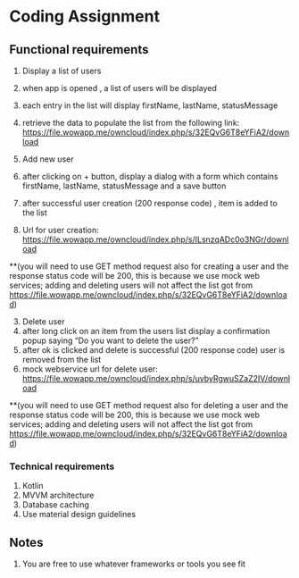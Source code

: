# Coding Assignment #

## Functional requirements

1.	Display a list of users
  2. when app is opened , a list of users will be displayed
  3. each entry in the list will display firstName, lastName, statusMessage
  4. retrieve the data to populate the list from the following link: https://file.wowapp.me/owncloud/index.php/s/32EQvG6T8eYFiA2/download

1.	Add new user
  1.	after clicking on + button, display a dialog with a form which contains firstName, lastName, statusMessage and a save button
  2.	after successful user creation (200 response code) , item is added to the list
  3.	Url for user creation: https://file.wowapp.me/owncloud/index.php/s/ILsnzqADc0o3NGr/download

**(you will need to use GET method request also for creating a user and the response status code will be 200, this is because we use mock web services; adding and deleting users will not affect the list got from https://file.wowapp.me/owncloud/index.php/s/32EQvG6T8eYFiA2/download)

3.	Delete user
  1.	after long click on an item from the users list display a confirmation popup saying “Do you want to delete the user?”
  2.	after ok is clicked and delete is successful (200 response code) user is removed from the list
  3.	mock webservice url for delete user: https://file.wowapp.me/owncloud/index.php/s/uvbyRgwuSZaZ2IV/download

**(you will need to use GET method request also for deleting a user and the response status code will be 200, this is because we use mock web services; adding and deleting users will not affect the list got from https://file.wowapp.me/owncloud/index.php/s/32EQvG6T8eYFiA2/download)


### Technical requirements

1. Kotlin
2. MVVM architecture
3. Database caching
4. Use material design guidelines


## Notes

1. You are free to use whatever frameworks or tools you see fit
